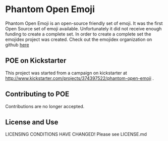 Phantom Open Emoji
==================
Phantom Open Emoji is an open-source friendly set of emoji. 
It was the first Open Source set of emoji available. 
Unfortunately it did not receive enough funding to create a complete set. 
In order to create a complete set the emojidex project was created. 
Check out the emojidex organization on github [here](https://github.com/emojidex/)

POE on Kickstarter
------------------
This project was started from a campaign on kickstarter at http://www.kickstarter.com/projects/374397522/phantom-open-emoji .

Contributing to POE
-------------------
Contributions are no longer accepted.

License and Use
---------------
LICENSING CONDITIONS HAVE CHANGED! Please see LICENSE.md
